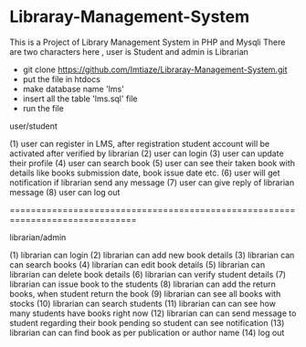 # Libraray-Management-System

This is a Project of Library Management System in PHP and Mysqli
There are two characters here  , user is Student and admin is Librarian


 * git clone https://github.com/Imtiaze/Libraray-Management-System.git
 * put the file in htdocs
 * make database name 'lms'
 * insert all the table 'lms.sql' file
 * run the file 
 

user/student

(1) user can register in LMS, after registration student account will be activated after verified by librarian
(2) user can login
(3) user can update their profile
(4) user can search book
(5) user can see their taken book with details like books submission date, book issue date etc.
(6) user will get notification if librarian send any message
(7) user can give reply of librarian message
(8) user can log out

==============================================================================

librarian/admin

(1) librarian can login
(2) librarian can add new book details
(3) librarian can can search books
(4) librarian can edit book details
(5) librarian can librarian can delete book details
(6) librarian can verify student details
(7) librarian can issue book to the students
(8) librarian can add the return books, when student return the book 
(9) librarian can see all books with stocks
(10) librarian can search students
(11) librarian can can see how many students have books right now
(12) librarian can can send message to student regarding their book pending so student can see notification
(13) librarian can can find book as per publication or author name
(14) log out
